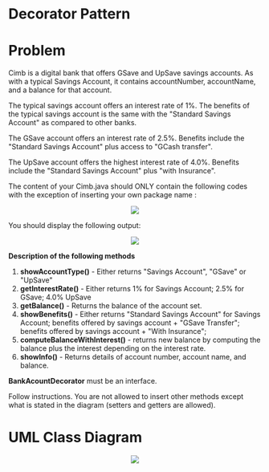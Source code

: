 # Decorator Pattern
# Problem 

Cimb is a digital bank that offers GSave and UpSave savings accounts. As with a typical Savings Account, it contains accountNumber, accountName, and a balance for that account.

The typical savings account offers an interest rate of 1%. The benefits of the typical savings account is the same with the "Standard Savings Account" as compared to other banks.

The GSave account offers an interest rate of 2.5%. Benefits include the "Standard Savings Account" plus access to "GCash transfer".

The UpSave account offers the highest interest rate of 4.0%. Benefits include the "Standard Savings Account" plus "with Insurance".


The content of your Cimb.java should ONLY contain the following codes with the exception of inserting your own package name : <br>
<p align="center">
  <img src="https://github.com/SG-Hangaan/decoratorPattern/assets/127215110/e7d9ddb8-fd4e-42d7-8a2b-d0e38ce376ff"/>
</p>

You should display the following output: <br>
<p align="center">
  <img src="https://github.com/SG-Hangaan/decoratorPattern/assets/127215110/3b5fb13e-6d26-4ccb-a606-631776b6a441"/>
</p>

**Description of the following methods**

1. **showAccountType()** - Either returns "Savings Account", "GSave" or "UpSave"
2. **getInterestRate()** - Either returns 1% for Savings Account; 2.5% for GSave; 4.0% UpSave
3. **getBalance()** - Returns the balance of the account set.
4. **showBenefits()** - Either returns "Standard Savings Account" for Savings Account;
benefits offered by savings account + "GSave Transfer";
benefits offered by savings account + "With Insurance";
5. **computeBalanceWithInterest()** - returns new balance by computing the balance plus the interest depending on the interest rate.
6. **showInfo()** - Returns details of account number, account name, and balance.

**BankAcountDecorator** must be an interface.

Follow instructions. You are not allowed to insert other methods except what is stated in the diagram (setters and getters are allowed).

# UML Class Diagram

<p align="center">
  <img src="https://github.com/SG-Hangaan/decoratorPattern/assets/127215110/74b22036-38f1-4ae1-a145-9853b87f3c9b"/>
</p>

